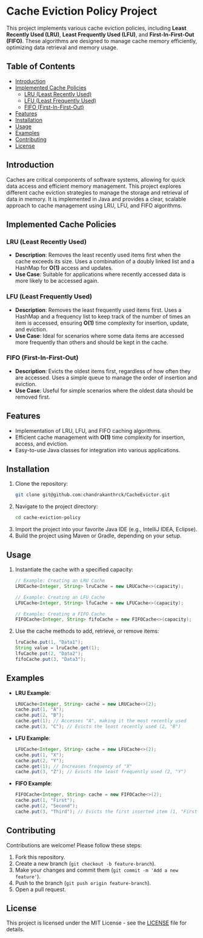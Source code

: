 # Cache Eviction Policy Project

This project implements various cache eviction policies, including **Least Recently Used (LRU)**, **Least Frequently Used (LFU)**, and **First-In-First-Out (FIFO)**. These algorithms are designed to manage cache memory efficiently, optimizing data retrieval and memory usage.

## Table of Contents

- [Introduction](#introduction)
- [Implemented Cache Policies](#implemented-cache-policies)
  - [LRU (Least Recently Used)](#lru-least-recently-used)
  - [LFU (Least Frequently Used)](#lfu-least-frequently-used)
  - [FIFO (First-In-First-Out)](#fifo-first-in-first-out)
- [Features](#features)
- [Installation](#installation)
- [Usage](#usage)
- [Examples](#examples)
- [Contributing](#contributing)
- [License](#license)

## Introduction

Caches are critical components of software systems, allowing for quick data access and efficient memory management. This project explores different cache eviction strategies to manage the storage and retrieval of data in memory. It is implemented in Java and provides a clear, scalable approach to cache management using LRU, LFU, and FIFO algorithms.

## Implemented Cache Policies

### LRU (Least Recently Used)
- **Description**: Removes the least recently used items first when the cache exceeds its size. Uses a combination of a doubly linked list and a HashMap for **O(1)** access and updates.
- **Use Case**: Suitable for applications where recently accessed data is more likely to be accessed again.

### LFU (Least Frequently Used)
- **Description**: Removes the least frequently used items first. Uses a HashMap and a frequency list to keep track of the number of times an item is accessed, ensuring **O(1)** time complexity for insertion, update, and eviction.
- **Use Case**: Ideal for scenarios where some data items are accessed more frequently than others and should be kept in the cache.

### FIFO (First-In-First-Out)
- **Description**: Evicts the oldest items first, regardless of how often they are accessed. Uses a simple queue to manage the order of insertion and eviction.
- **Use Case**: Useful for simple scenarios where the oldest data should be removed first.

## Features

- Implementation of LRU, LFU, and FIFO caching algorithms.
- Efficient cache management with **O(1)** time complexity for insertion, access, and eviction.
- Easy-to-use Java classes for integration into various applications.

## Installation

1. Clone the repository:
    ```bash
    git clone git@github.com:chandrakanthrck/CacheEvictor.git
    ```
2. Navigate to the project directory:
    ```bash
    cd cache-eviction-policy
    ```
3. Import the project into your favorite Java IDE (e.g., IntelliJ IDEA, Eclipse).
4. Build the project using Maven or Gradle, depending on your setup.

## Usage

1. Instantiate the cache with a specified capacity:
    ```java
    // Example: Creating an LRU Cache
    LRUCache<Integer, String> lruCache = new LRUCache<>(capacity);
    
    // Example: Creating an LFU Cache
    LFUCache<Integer, String> lfuCache = new LFUCache<>(capacity);
    
    // Example: Creating a FIFO Cache
    FIFOCache<Integer, String> fifoCache = new FIFOCache<>(capacity);
    ```

2. Use the cache methods to add, retrieve, or remove items:
    ```java
    lruCache.put(1, "Data1");
    String value = lruCache.get(1);
    lfuCache.put(2, "Data2");
    fifoCache.put(3, "Data3");
    ```

## Examples

- **LRU Example**:
    ```java
    LRUCache<Integer, String> cache = new LRUCache<>(2);
    cache.put(1, "A");
    cache.put(2, "B");
    cache.get(1); // Accesses "A", making it the most recently used
    cache.put(3, "C"); // Evicts the least recently used (2, "B")
    ```

- **LFU Example**:
    ```java
    LFUCache<Integer, String> cache = new LFUCache<>(2);
    cache.put(1, "X");
    cache.put(2, "Y");
    cache.get(1); // Increases frequency of "X"
    cache.put(3, "Z"); // Evicts the least frequently used (2, "Y")
    ```

- **FIFO Example**:
    ```java
    FIFOCache<Integer, String> cache = new FIFOCache<>(2);
    cache.put(1, "First");
    cache.put(2, "Second");
    cache.put(3, "Third"); // Evicts the first inserted item (1, "First")
    ```

## Contributing

Contributions are welcome! Please follow these steps:

1. Fork this repository.
2. Create a new branch (`git checkout -b feature-branch`).
3. Make your changes and commit them (`git commit -m 'Add a new feature'`).
4. Push to the branch (`git push origin feature-branch`).
5. Open a pull request.

## License

This project is licensed under the MIT License - see the [LICENSE](LICENSE) file for details.
